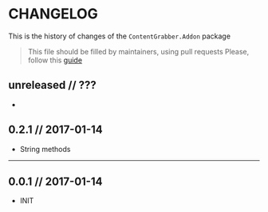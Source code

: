 # CHANGELOG

This is the history of changes of the `ContentGrabber.Addon` package

> This file should be filled by maintainers, using pull requests
> Please, follow this [guide](http://keepachangelog.com/en/0.3.0/)

## unreleased // ???

*

## 0.2.1 // 2017-01-14

* String methods

----

## 0.0.1 // 2017-01-14

* INIT
